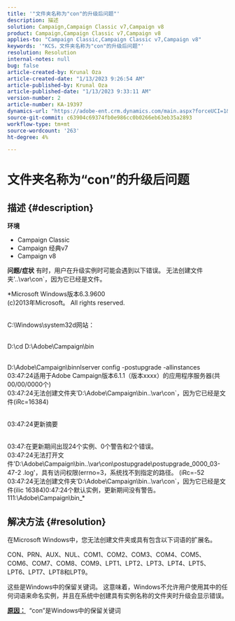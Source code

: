```yaml
---
title: '"文件夹名称为"con"的升级后问题"'
description: 描述
solution: Campaign,Campaign Classic v7,Campaign v8
product: Campaign,Campaign Classic v7,Campaign v8
applies-to: "Campaign Classic,Campaign Classic v7,Campaign v8"
keywords: '"KCS，文件夹名称为"con"的升级后问题"'
resolution: Resolution
internal-notes: null
bug: false
article-created-by: Krunal Oza
article-created-date: "1/13/2023 9:26:54 AM"
article-published-by: Krunal Oza
article-published-date: "1/13/2023 9:33:11 AM"
version-number: 2
article-number: KA-19397
dynamics-url: "https://adobe-ent.crm.dynamics.com/main.aspx?forceUCI=1&pagetype=entityrecord&etn=knowledgearticle&id=1c1b8969-2493-ed11-aad1-6045bd006793"
source-git-commit: c63904c69374fb0e986cc0b0266eb63eb35a2893
workflow-type: tm+mt
source-wordcount: '263'
ht-degree: 4%

---
```


# 文件夹名称为“con”的升级后问题

## 描述 {#description}

<b>环境</b>
- Campaign Classic
- Campaign 经典v7
- Campaign v8



<b>问题/症状</b>
有时，用户在升级实例时可能会遇到以下错误。 无法创建文件夹&#39;..\var\con`，因为它已经是文件。

*Microsoft Windows版本6.3.9600
<br>(c)2013年Microsoft。 All rights reserved. 

<br>C:\Windows\system32d网站： 

<br>D:\cd D:\Adobe\Campaign\bin 

<br>D:\Adobe\Campaign\binnlserver config -postupgrade -allinstances
<br>03:47:24适用于Adobe Campaign版本6.1.1（版本xxxx）的应用程序服务器(共00/00/0000个)
<br>03:47:24无法创建文件夹&#39;D:\Adobe\Campaign\bin\..\var\con`，因为它已经是文件(iRc=16384) 

<br>03:47:24更新摘要

<br>03:47:在更新期间出现24个实例、0个警告和2个错误。
<br>03:47:24无法打开文件&#39;D:\Adobe\Campaign\bin\..\var\con\postupgrade\postupgrade_0000_03-47-2 .log&#39;，具有访问权限(errno=3，系统找不到指定的路径。 (iRc=-52
<br>03:47:24无法创建文件夹&#39;D:\Adobe\Campaign\bin\..\var\con`，因为它已经是文件(ilic 16384)0:47:24个默认实例，更新期间没有警告。 111:\Adobe\Campaign\bin_*

## 解决方法 {#resolution}


在Microsoft Windows中，您无法创建文件夹或具有包含以下词语的扩展名。

CON、PRN、AUX、NUL、COM1、COM2、COM3、COM4、COM5、COM6、COM7、COM8、COM9、LPT1、LPT2、LPT3、LPT4、LPT5、LPT6、LPT7、LPT8和LPT9。

这些是Windows中的保留关键词。 这意味着，Windows不允许用户使用其中的任何词语来命名实例，并且在系统中创建具有实例名称的文件夹时升级会显示错误。



<b><u>原因：</u></b>  “con”是Windows中的保留关键词
